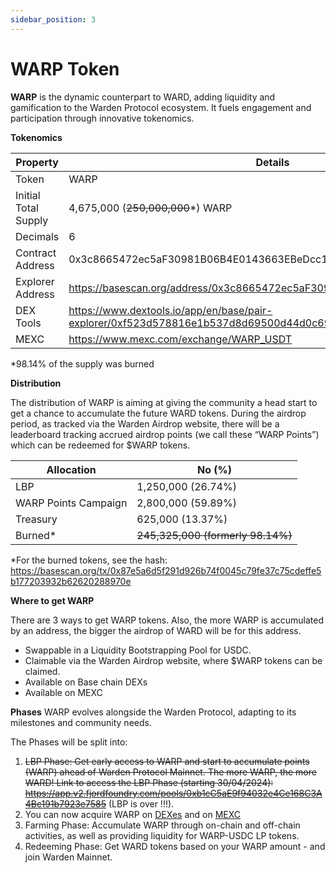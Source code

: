 ```yaml
---
sidebar_position: 3
---
```



# WARP Token


**WARP** is the dynamic counterpart to WARD, adding liquidity and gamification to the Warden Protocol ecosystem. It fuels engagement and participation through innovative tokenomics.


**Tokenomics**


|Property|Details|
|-|--|
| Token | WARP |
| Initial Total Supply | 4,675,000 (~~250,000,000~~*) WARP |
| Decimals | 6 |
| Contract Address | 0x3c8665472ec5aF30981B06B4E0143663EBeDcc1E |
| Explorer Address | https://basescan.org/address/0x3c8665472ec5aF30981B06B4E0143663EBeDcc1E |
| DEX Tools | https://www.dextools.io/app/en/base/pair-explorer/0xf523d578816e1b537d8d69500d44d0c699b5d9a9?t=1714815531823 |
| MEXC | https://www.mexc.com/exchange/WARP_USDT |


*98.14% of the supply was burned

**Distribution**


The distribution of WARP is aiming at giving the community a head start to get a chance to accumulate the future WARD tokens.
During the airdrop period, as tracked via the Warden Airdrop website, there will be a leaderboard tracking accrued airdrop points (we call these “WARP Points”) which can be redeemed for $WARP tokens.

|Allocation|No (%)|
|-|--|
| LBP | 1,250,000 (26.74%) |
| WARP Points Campaign | 2,800,000 (59.89%) |
| Treasury | 625,000 (13.37%) |
| Burned* | ~~245,325,000 (formerly 98.14%)~~ |

*For the burned tokens, see the hash: https://basescan.org/tx/0x87e5a6d5f291d926b74f0045c79fe37c75cdeffe5b177203932b62620288970e 


**Where to get WARP**


There are 3 ways to get WARP tokens. Also, the more WARP is accumulated by an address, the bigger the airdrop of WARD will be for this address.


- Swappable in a Liquidity Bootstrapping Pool for USDC.
- Claimable via the Warden Airdrop website, where $WARP tokens can be claimed.
- Available on Base chain DEXs
- Available on MEXC




**Phases**
WARP evolves alongside the Warden Protocol, adapting to its milestones and community needs.


The Phases will be split into:


1. ~~LBP Phase: Get early access to WARP and start to accumulate points (WARP) ahead of Warden Protocol Mainnet. The more WARP, the more WARD! Link to access the LBP Phase (starting 30/04/2024): https://app.v2.fjordfoundry.com/pools/0xb1cC5aE9f94032e4Ce168C3A4Bc191b7923e7585~~ (LBP is over !!!).
2. You can now acquire WARP on [DEXes](https://www.dextools.io/app/en/base/pair-explorer/0xf523d578816e1b537d8d69500d44d0c699b5d9a9?t=1714815531823) and on [MEXC](https://www.mexc.com/exchange/WARP_USDT)
3. Farming Phase: Accumulate WARP through on-chain and off-chain activities, as well as providing liquidity for WARP-USDC LP tokens.
4. Redeeming Phase: Get WARD tokens based on your WARP amount - and join Warden Mainnet.



